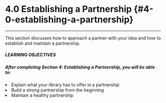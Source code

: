 # 4.0 Establishing a Partnership {#4-0-establishing-a-partnership}
<hr>

This section discusses how to approach a partner with your idea and how to establish and maintain a partnership.


<div class="table-format"><span class="title"><h5>LEARNING OBJECTIVES</h5></span><h5>After completing Section 4: Establishing a Partnership, you will be able to:</h5><li>Explain what your library has to offer in a partnership</li><li>Build a strong partnership from the beginning</li><li>Maintain a healthy partnership</li>
</div>

